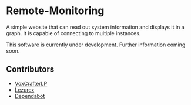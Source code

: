 # Remote-Monitoring
A simple website that can read out system information and displays it in a graph. It is capable of connecting to multiple instances.

This software is currently under development. Further information coming soon.

## Contributors
- [VoxCrafterLP](https://github.com/Lezurex)
- [Lezurex](https://github.com/Lezurex)
- [Dependabot](https://github.com/Lezurex)
